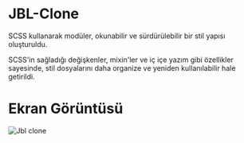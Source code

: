 # JBL-Clone

SCSS kullanarak modüler, okunabilir ve sürdürülebilir bir stil yapısı oluşturuldu.

SCSS'in sağladığı değişkenler, mixin'ler ve iç içe yazım gibi özellikler sayesinde, stil dosyalarını daha organize ve yeniden kullanılabilir hale getirildi.

# Ekran Görüntüsü

![Jbl clone](https://github.com/user-attachments/assets/88a716b2-347e-4eb8-ad8d-7e1a16b9f2e4)


